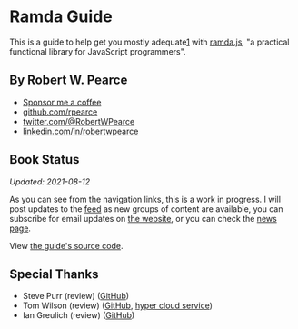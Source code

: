 # Ramda Guide

This is a guide to help get you mostly adequate[1] with
[ramda.js](https://ramdajs.com), "a practical functional library for JavaScript
programmers".

## By Robert W. Pearce

* [Sponsor me a coffee](https://github.com/sponsors/rpearce)
* [github.com/rpearce](https://github.com/rpearce)
* [twitter.com/@RobertWPearce](https://twitter.com/RobertWPearce)
* [linkedin.com/in/robertwpearce](https://linkedin.com/in/robertwpearce)

## Book Status

_Updated: 2021-08-12_

As you can see from the navigation links, this is a work in progress. I will
post updates to the [feed](https://ramda.guide/feed.atom) as new groups of
content are available, you can subscribe for email updates on [the
website](https://ramda.guide), or you can check the [news
page](../news/index.html).

View [the guide's source code](https://github.com/rpearce/ramda.guide/).

[1]: https://github.com/MostlyAdequate/mostly-adequate-guide

## Special Thanks

* Steve Purr (review) ([GitHub](https://github.com/PurrBiscuit))
* Tom Wilson (review) ([GitHub](https://github.com/twilson63), [hyper cloud service](https://hyper63.com))
* Ian Greulich (review) ([GitHub](https://github.com/igreulich))
